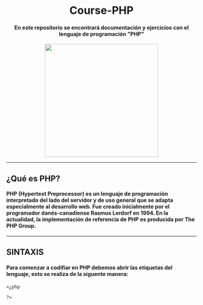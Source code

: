 <div align="center"> 

# Course-PHP

#### En este repositorio se encontrará  documentación y ejercicios con el lenguaje de programación "PHP" 


<img src="https://github.com/zumrudu-anka/zumrudu-anka/blob/master/images/php.svg" height="300px"/>
</div>

***

## ¿Qué es PHP?

#### PHP (Hypertext Preprocessor) es un lenguaje de programación interpretado​ del lado del servidor y de uso general que se adapta especialmente al desarrollo web.​ Fue creado inicialmente por el programador danés-canadiense Rasmus Lerdorf en 1994.​ En la actualidad, la implementación de referencia de PHP es producida por The PHP Group.​

***
## SINTAXIS

#### Para comenzar a codifiar en PHP debemos abrir las etiquetas del lenguaje, esto se realiza de la siguente manera:

~~~
<¿php

?>
~~~
<!--https://www.youtube.com/watch?v=nCB1gEkRZ1g-->


